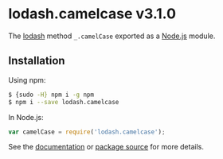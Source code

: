 # lodash.camelcase v3.1.0

The [lodash](https://lodash.com/) method `_.camelCase` exported as a [Node.js](https://nodejs.org/) module.

## Installation

Using npm:
```bash
$ {sudo -H} npm i -g npm
$ npm i --save lodash.camelcase
```

In Node.js:
```js
var camelCase = require('lodash.camelcase');
```

See the [documentation](https://lodash.com/docs#camelCase) or [package source](https://github.com/lodash/lodash/blob/3.1.0-npm-packages/lodash.camelcase) for more details.
